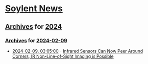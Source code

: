 # [Soylent News](../../../README.md)

## [Archives](../../index.md) for [2024](../index.md)

### [Archives](../../index.md) for [2024-02-09](index.md)

* [2024-02-09, 03:05:00](https://soylentnews.org/article.pl?sid=24/02/07/163228&from=rss) - [Infrared Sensors Can Now Peer Around Corners,  IR Non-Line-of-Sight Imaging is Possible](https://soylentnews.org/article.pl?sid=24/02/07/163228&from=rss)
